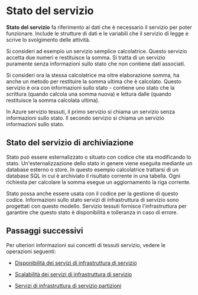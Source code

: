 <properties
   pageTitle="Definizione e la gestione dello stato | Microsoft Azure"
   description="Come definire e gestire lo stato del servizio in tessuti servizio"
   services="service-fabric"
   documentationCenter=".net"
   authors="appi101"
   manager="timlt"
   editor=""/>

<tags
   ms.service="service-fabric"
   ms.devlang="dotnet"
   ms.topic="article"
   ms.tgt_pltfrm="NA"
   ms.workload="NA"
   ms.date="08/10/2016"
   ms.author="aprameyr"/>

# <a name="service-state"></a>Stato del servizio
**Stato del servizio** fa riferimento ai dati che è necessario il servizio per poter funzionare. Include le strutture di dati e le variabili che il servizio di legge e scrive lo svolgimento delle attività.

Si consideri ad esempio un servizio semplice calcolatrice. Questo servizio accetta due numeri e restituisce la somma. Si tratta di un servizio puramente senza informazioni sullo stato che non contiene dati associati.

Si consideri ora la stessa calcolatrice ma oltre elaborazione somma, ha anche un metodo per restituire la somma ultima che è calcolato. Questo servizio è ora con informazioni sullo stato - contiene uno stato che la scrittura (quando calcola una somma nuova) e lettura dalle (quando restituisce la somma calcolata ultima).

In Azure servizio tessuti, il primo servizio si chiama un servizio senza informazioni sullo stato. Il secondo servizio si chiama un servizio informazioni sullo stato.

## <a name="storing-service-state"></a>Stato del servizio di archiviazione
Stato può essere esternalizzato o situato con codice che sta modificando lo stato. Un'esternalizzazione dello stato in genere viene eseguita mediante un database esterno o store. In questo esempio calcolatrice trattarsi di un database SQL in cui è archiviato il risultato corrente in una tabella. Ogni richiesta per calcolare la somma esegue un aggiornamento la riga corrente.

Stato possa anche essere usata con il codice per la gestione di questo codice. Informazioni sullo stato servizi di infrastruttura di servizio sono progettati con questo modello. Servizio tessuti fornisce l'infrastruttura per garantire che questo stato è disponibilità e tolleranza in caso di errore.

## <a name="next-steps"></a>Passaggi successivi

Per ulteriori informazioni sui concetti di tessuti servizio, vedere le operazioni seguenti:

- [Disponibilità dei servizi di infrastruttura di servizio](service-fabric-availability-services.md)

- [Scalabilità dei servizi di infrastruttura di servizio](service-fabric-concepts-scalability.md)

- [Servizi di infrastruttura di servizio partizioni](service-fabric-concepts-partitioning.md)
